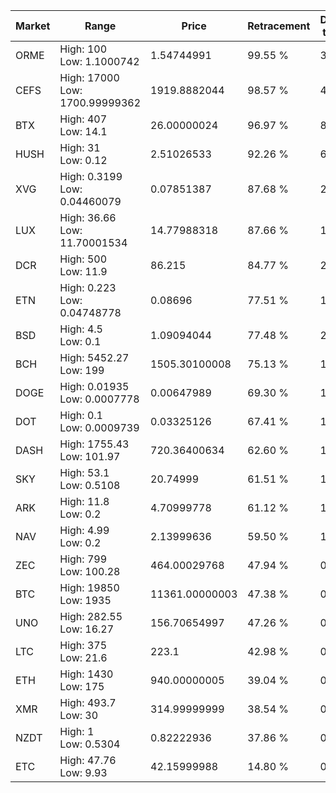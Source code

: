 | Market | Range | Price| Retracement | Doubles to 50% |
| --- | --- | --- | --- | --- |
| ORME | High: 100<br />Low: 1.1000742 | 1.54744991 | 99.55 % | 32.67 |
| CEFS | High: 17000<br />Low: 1700.99999362 | 1919.8882044 | 98.57 % | 4.87 |
| BTX | High: 407<br />Low: 14.1 | 26.00000024 | 96.97 % | 8.10 |
| HUSH | High: 31<br />Low: 0.12 | 2.51026533 | 92.26 % | 6.20 |
| XVG | High: 0.3199<br />Low: 0.04460079 | 0.07851387 | 87.68 % | 2.32 |
| LUX | High: 36.66<br />Low: 11.70001534 | 14.77988318 | 87.66 % | 1.64 |
| DCR | High: 500<br />Low: 11.9 | 86.215 | 84.77 % | 2.97 |
| ETN | High: 0.223<br />Low: 0.04748778 | 0.08696 | 77.51 % | 1.56 |
| BSD | High: 4.5<br />Low: 0.1 | 1.09094044 | 77.48 % | 2.11 |
| BCH | High: 5452.27<br />Low: 199 | 1505.30100008 | 75.13 % | 1.88 |
| DOGE | High: 0.01935<br />Low: 0.0007778 | 0.00647989 | 69.30 % | 1.55 |
| DOT | High: 0.1<br />Low: 0.0009739 | 0.03325126 | 67.41 % | 1.52 |
| DASH | High: 1755.43<br />Low: 101.97 | 720.36400634 | 62.60 % | 1.29 |
| SKY | High: 53.1<br />Low: 0.5108 | 20.74999 | 61.51 % | 1.29 |
| ARK | High: 11.8<br />Low: 0.2 | 4.70999778 | 61.12 % | 1.27 |
| NAV | High: 4.99<br />Low: 0.2 | 2.13999636 | 59.50 % | 1.21 |
| ZEC | High: 799<br />Low: 100.28 | 464.00029768 | 47.94 % | 0.00 |
| BTC | High: 19850<br />Low: 1935 | 11361.00000003 | 47.38 % | 0.00 |
| UNO | High: 282.55<br />Low: 16.27 | 156.70654997 | 47.26 % | 0.00 |
| LTC | High: 375<br />Low: 21.6 | 223.1 | 42.98 % | 0.00 |
| ETH | High: 1430<br />Low: 175 | 940.00000005 | 39.04 % | 0.00 |
| XMR | High: 493.7<br />Low: 30 | 314.99999999 | 38.54 % | 0.00 |
| NZDT | High: 1<br />Low: 0.5304 | 0.82222936 | 37.86 % | 0.00 |
| ETC | High: 47.76<br />Low: 9.93 | 42.15999988 | 14.80 % | 0.00 |
